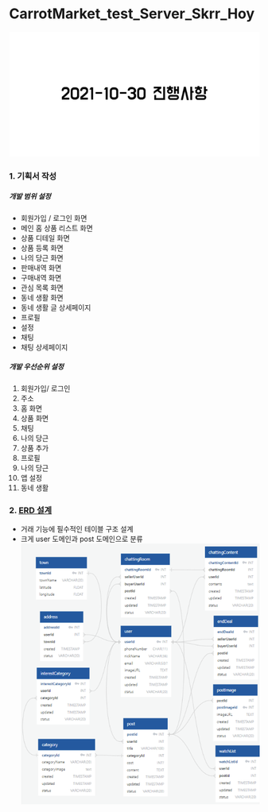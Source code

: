# CarrotMarket_test_Server_Skrr_Hoy

![2021-10-30 진행사항](images/2021-10-30_진행사항.png)

### 1. 기획서 작성

##### 개발 범위 설정

- 회원가입 / 로그인 화면
- 메인 홈 상품 리스트 화면
- 상품 디테일 화면
- 상품 등록 화면
- 나의 당근 화면
- 판매내역 화면
- 구매내역 화면
- 관심 목록 화면
- 동네 생활 화면
- 동네 생활 글 상세페이지
- 프로필
- 설정
- 채팅
- 채팅 상세페이지
  <br>

##### 개발 우선순위 설정

1. 회원가입/ 로그인
2. 주소
3. 홈 화면
4. 상품 화면
5. 채팅
6. 나의 당근
7. 상품 추가
8. 프로필
9. 나의 당근
10. 앱 설정
11. 동네 생활
    <br>

### 2. [ERD 설계](https://app.quickdatabasediagrams.com/#/d/YWyh7C)

- 거래 기능에 필수적인 테이블 구조 설계
- 크게 user 도메인과 post 도메인으로 분류
  ![ERD 구조](images/최초erd.png)
